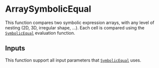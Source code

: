 # ArraySymbolicEqual 

This function compares two symbolic expression arrays, with any level of nesting (2D, 3D, irregular shape, ...). Each cell is compared using the [`SymbolicEqual`](https://github.com/lambda-feedback/SymbolicEqual/blob/master/app/docs/user.md) evaluation function.

## Inputs
This function support all input parameters that [`SymbolicEqual`](https://lambda-feedback.github.io/user-documentation/user_eval_function_docs/symbolicEqual/) uses.
